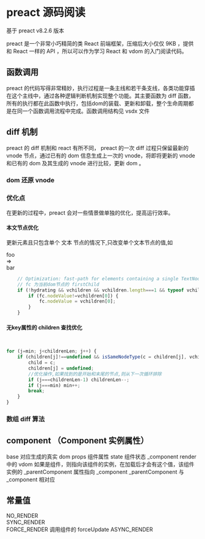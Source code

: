 # preact 源码阅读
基于 preact v8.2.6 版本 


preact 是一个非常小巧精简的类 React 前端框架，压缩后大小仅仅 9KB ，提供和 React 一样的 API ，所以可以作为学习 React 和 vdom 的入门阅读代码。


## 函数调用
preact 的代码写得非常精妙，执行过程是一条主线和若干条支线，各类功能穿插在这个主线中，通过各种逻辑判断机制实现整个功能。其主要函数为 diff 函数，所有的执行都在此函数中执行，包括dom的装载、更新和卸载，整个生命周期都是在同一个函数调用流程中完成。函数调用结构见 vsdx 文件


## diff 机制

preact 的 diff 机制和 react 有所不同， preact 的一次 diff 过程只保留最新的 vnode 节点，通过已有的 dom 信息生成上一次的 vnode，将即将更新的 vnode 和已有的 dom 及其生成的 vnode 进行比较，更新 dom 。

### dom 还原 vnode


### 优化点

在更新的过程中，preact 会对一些情景做单独的优化，提高运行效率。

#### 本文节点优化

更新元素且只包含单个 文本 节点的情况下,只改变单个文本节点的值,如  <div>foo</div>  =>  <div>bar</div>

```javascript
	// Optimization: fast-path for elements containing a single TextNode:
    // fc 为当前dom节点的 firstChild
	if (!hydrating && vchildren && vchildren.length===1 && typeof vchildren[0]==='string' && fc!=null && fc.splitText!==undefined && fc.nextSibling==null) {
		if (fc.nodeValue!=vchildren[0]) {
			fc.nodeValue = vchildren[0];
		}
	}
``` 

#### 无key属性的 children 查找优化
```javascript


for (j=min; j<childrenLen; j++) {
    if (children[j]!==undefined && isSameNodeType(c = children[j], vchild, isHydrating)) {
        child = c;
        children[j] = undefined;
        //优化操作,如果找到的是开始和末尾的节点,则从下一次循环排除
        if (j===childrenLen-1) childrenLen--;
        if (j===min) min++;
        break;
    }
}
```

### 数组 diff 算法



## component （Component 实例属性）

base 对应生成的真实 dom
props 组件属性
state 组件状态
_component render 中的 vdom 如果是组件，则指向该组件的实例，在加载后才会有这个值，该组件实例的 _parentComponent 属性指向 _component
_parentComponent 与 _component 相对应

## 常量值
NO_RENDER  
SYNC_RENDER  
FORCE_RENDER  调用组件的 forceUpdate
ASYNC_RENDER  